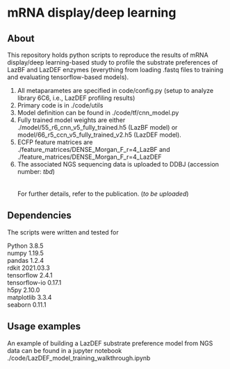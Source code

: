 # mRNA display/deep learning
 
## About

This repository holds python scripts to reproduce the results of mRNA display/deep learning-based study to profile the substrate preferences of LazBF and LazDEF enzymes (everything from loading .fastq files to training and evaluating tensorflow-based models).

1. All metaparametes are specified in code/config.py (setup to analyze library 6C6, i.e., LazDEF profiling results)
2. Primary code is in ./code/utils
3. Model definition can be found in ./code/tf/cnn_model.py
4. Fully trained model weights are either ./model/55_r6_cnn_v5_fully_trained.h5 (LazBF model) or model/66_r5_ccn_v5_fully_trained_v2.h5 (LazDEF model).
5. ECFP feature matrices are ./feature_matrices/DENSE_Morgan_F_r=4_LazBF and ./feature_matrices/DENSE_Morgan_F_r=4_LazDEF
6. The associated NGS sequencing data is uploaded to DDBJ (accession number: _tbd_)
\
\
\
For further details, refer to the publication. (_to be uploaded_)

## Dependencies

The scripts were written and tested for 

Python 3.8.5 \
numpy 1.19.5 \
pandas 1.2.4 \
rdkit 2021.03.3 \
tensorflow 2.4.1 \
tensorflow-io 0.17.1 \
h5py 2.10.0 \
matplotlib 3.3.4 \
seaborn 0.11.1

## Usage examples

An example of building a LazDEF substrate preference model from NGS data can be found in a jupyter notebook ./code/LazDEF_model_training_walkthrough.ipynb
